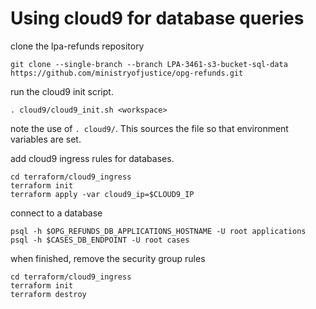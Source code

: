 # Using cloud9 for database queries

clone the lpa-refunds repository
```
git clone --single-branch --branch LPA-3461-s3-bucket-sql-data  https://github.com/ministryofjustice/opg-refunds.git
```

run the cloud9 init script.
```
. cloud9/cloud9_init.sh <workspace>
```
note the use of `. cloud9/`. This sources the file so that environment variables are set.

add cloud9 ingress rules for databases.
```
cd terraform/cloud9_ingress
terraform init
terraform apply -var cloud9_ip=$CLOUD9_IP
```

connect to a database
```
psql -h $OPG_REFUNDS_DB_APPLICATIONS_HOSTNAME -U root applications
psql -h $CASES_DB_ENDPOINT -U root cases
```

when finished, remove the security group rules
```
cd terraform/cloud9_ingress
terraform init
terraform destroy
```
